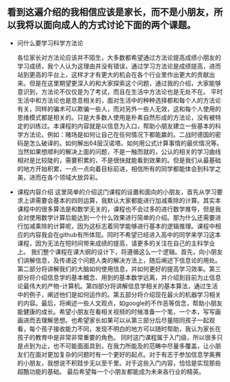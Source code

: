 看到这遍介绍的我相信应该是家长，而不是小朋友，所以我将以面向成人的方式讨论下面的两个课题。
---

* 问什么要学习科学方法论

   各位家长对方法论应该并不陌生，大多数都希望通过方法论提高成绩小朋友的学习成绩，我个人认为这理由并没有错误，通过学习方法论是成绩提高，进而站到更高的平台上，这样才才有更大的机会在各个行业里作出更大的贡献出来。但是在这里期望更深入的和大家探索这个问题，通过我的介绍，大家能够意识到，方法论不仅仅是为了考试，而且在生活中方法论也是无处不在。
平时生活中和方法论也是息息相关的，面对生活中的种种选择都和每个人的方法论有关，同样的骗术可以欺骗一些人，而对另外一些人无效，这和每个人使用的思维模式都是相关的。只是大多数人使用是朴素自然形成的方法论，没有被特定的训练过。本课程的内容就是以信息为入口，帮助小朋友建立一些基本的科学方法论。例如：赌场是如何让自己在任何情况下都能赢的。二战时德国的密码是怎么破译的。如何解出64层汉诺塔。如何用公式计算事情的最优情况等。当然如果想顺利的解决上面的问题，不是一触而就的，公认的相关的学习曲线相对是比较陡的，需要积累的，不是很快就能看到效果的。但是我们从最基础的地方开始积累，一点一点向着目标前进，相信所有的同学都能体会到科学之美，进而在各个领域大放异彩。

* 课程内容介绍
   这里简单的介绍这门课程的设置和面向的小朋友，首先从学习要求上讲需要会基本的四则运算，我默认大家都能进行加减乘除的计算。其实本课程中的很多算法是和数学无关的，课程也不会过多的进行数学推导，但是我会对使用数学计算后能达到一个什么效果进行简单的介绍。那为什么还需要进行加减乘除的计算呢，因为这标志着同学能够进行基本的逻辑推理。课程中相应的内容我会在github有所体现。同时不希望已经进入高中的同学来学习这本课程，因为无法在短时间带来成绩的提高，请更多的关注在自己的主科学业上。
我们整个课程在课大纲的设计下，将遵循这么一个逻辑。首先，向小朋友们讲解信息，及传递这个问题人类的解决方法上，随后阐述下信息论的用处。第二部分将讲解我们的大脑如何使用信息，并如何更好的提高学习效率。第三部分将介绍信息学的基本概念、用到的基本数学远离，并介绍到目前为止信息论最伟大的产物-计算机。第四部分将讲解信息学相关的基本算法，通过生活中的例子，阐述他们是如何运作的。第五部分将介绍现在最火的机器学习相关的内容。最后，将阐述一些人文观点，如google的不作恶等信念，帮助小朋友能健康的成长。希望小朋友在看相关视频的时候准备一个笔，一个本，写写画画进而去理解思想。也希望家长如果可以从第三部分后尽量陪同孩子一起观看，每个孩子接收能力不同，发现不明白的地方可以随时帮助，我认为家长在孩子的教育中是非常非常重要的角色。
同时这门课程属于入门级，所以很多只是点到为止，也不可能面面具到，在我力所能及的范畴中尽量多覆盖，让小朋友们在面对更加复杂的问题时有一个更好的起点。对于有志于参加信息学奥赛的小朋友，我想说不积跬步无以至千里。对于这些入门内容，恰恰是实现那些超酷功能的基础。
最后希望每一个小朋友都能成为未来各行业的精英。
